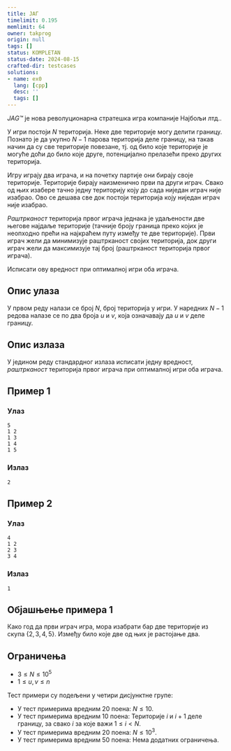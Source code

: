 ```yaml
---
title: ЈАГ
timelimit: 0.195
memlimit: 64
owner: takprog
origin: null
tags: []
status: KOMPLETAN
status-date: 2024-08-15
crafted-dir: testcases
solutions:
- name: ex0
  lang: [cpp]
  desc: ''
  tags: []
---
```


_JAG™_ је нова револуционарна стратешка игра компаније Најбољи лтд..


У игри постоји $N$ територија. Неке две територије могу делити границу. Познато је да укупно $N-1$ парова територија деле границу, на такав начин да су све територије повезане, тј. од било које територије је могуће доћи до било које друге, потенцијално прелазећи преко других територија.


Игру играју два играча, и на почетку партије они бирају своје територије. Територије бирају наизменично први па други играч. Свако од њих изабере тачно једну територију коју до сада ниједан играч није изабрао. Ово се дешава све док постоји територија коју ниједан играч није изабрао.

*Раштрканост* територија првог играча једнака је удаљености две његове најдаље територије (тачније броју граница преко којих је неопходно прећи на најкраћем путу између те две територије). Први играч жели да минимизује раштрканост својих територија, док други играч жели да максимизује тај број (раштрканост територија првог играча).


Исписати ову вредност при оптималној игри оба играча.


## Опис улаза

У првом реду налази се број $N$, број територија у игри.
У наредних $N-1$ редова налазе се по два броја $u$ и $v$, која означавају да $u$ и $v$ деле границу.

## Опис излаза

У једином реду стандардног излаза исписати једну вредност, *раштрканост* територија првог играча при оптималној игри оба играча.

## Пример 1

### Улаз

~~~
5
1 2
1 3
1 4
1 5
~~~

### Излаз

~~~
2
~~~

## Пример 2

### Улаз

~~~
4
1 2
2 3
3 4
~~~

### Излаз

~~~
1
~~~

## Објашњење примера 1
Како год да први играч игра, мора изабрати бар две територије из скупа $\{2,3,4,5\}$. Између било које две од њих је растојање два.

## Ограничења
* $3 \leq N \leq 10^{5}$
* $1 \leq u, v \leq n$

Тест примери су подељени у четири дисјунктне групе:

* У тест примерима вредним 20 поена: $N \leq 10$.
* У тест примерима вредним 10 поена: Територије $i$ и $i+1$ деле границу, за свако $i$ за које важи $1 \leq i < N$.
* У тест примерима вредним 20 поена: $N \leq 10^3$.
* У тест примерима вредним 50 поена: Нема додатних ограничења.

